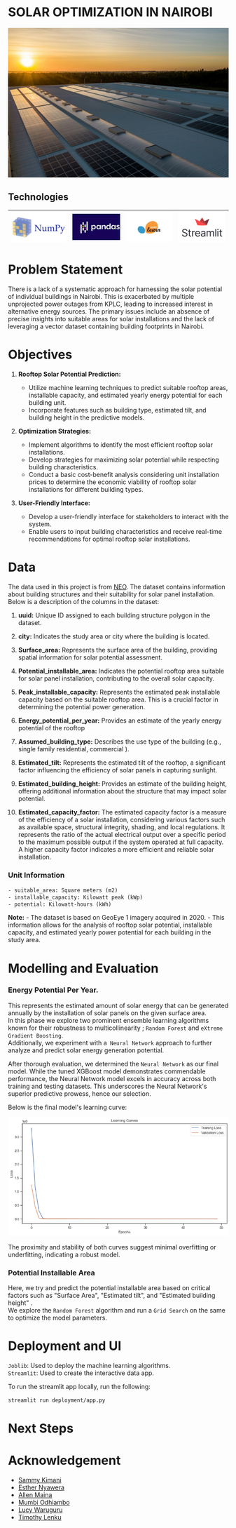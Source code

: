 # SOLAR OPTIMIZATION IN NAIROBI
![alt text](images/nuno-marques-0GbrjL3vZF4-unsplash.jpg)

## Technologies
<!-- <div style="display: inline-block;">
<a href="https://numpy.org/"><img src="images/image-4.png" alt="Numpy" width="100" style="height: 50px;"/></a> 
</div>
<div style="display: inline-block;">
    <a href="https://pandas.pydata.org/"><img src="images/image-1.png" alt="pandas" width="100" style="height: 50px;"/></a> 
</div>
<div style="display: inline-block;">
    <a href="https://scikit-learn.org/stable/"><img src="images/image-2.png" alt="scikit-learn" width="100" style="height: 50px;"/></a> 
</div>
<div style="display: inline-block;">
    <a href="https://streamlit.io/"><img src="images/image-3.png" alt="streamlit" width="100" style="height: 50px;"/></a>
</div> -->
<!-- <div style="display: inline-block;"><a href="https://numpy.org/"><img src="images/image-4.png" alt="Numpy" width="100" style="height: 50px;"/></a></div>  <div style="display: inline-block;"><a href="https://pandas.pydata.org/"><img src="images/image-1.png" alt="pandas" width="100" style="height: 50px;"/></a></div>  <div style="display: inline-block;"><a href="https://scikit-learn.org/stable/"><img src="images/image-2.png" alt="scikit-learn" width="100" style="height: 50px;"/></a></div>  <div style="display: inline-block;"><a href="https://streamlit.io/"><img src="images/image-3.png" alt="streamlit" width="100" style="height: 50px;"/></a></div> -->

| [![Numpy](images/image-4.png)](https://numpy.org/) | [![pandas](images/image-1.png)](https://pandas.pydata.org/) | [![scikit-learn](images/image-2.png)](https://scikit-learn.org/stable/) | [![streamlit](images/image-3.png)](https://streamlit.io/) |
|---|---|---|---|


# Problem Statement
There is a lack of a systematic approach for harnessing the solar potential of individual buildings in Nairobi. This is exacerbated by multiple unprojected power outages from KPLC, leading to increased interest in alternative energy sources. The primary issues include an absence of precise insights into suitable areas for solar installations and the lack of leveraging a vector dataset containing building footprints in Nairobi.

# Objectives

1. **Rooftop Solar Potential Prediction:**
    - Utilize machine learning techniques to predict suitable rooftop areas, installable capacity, and estimated yearly energy potential for each building unit.
    - Incorporate features such as building type, estimated tilt, and building height in the predictive models.


2. **Optimization Strategies:**
   - Implement algorithms to identify the most efficient rooftop solar installations.
   - Develop strategies for maximizing solar potential while respecting building characteristics.
   - Conduct a basic cost-benefit analysis considering unit installation prices to determine the economic viability of rooftop solar installations for different building types.

3. **User-Friendly Interface:**
   - Develop a user-friendly interface for stakeholders to interact with the system.
   - Enable users to input building characteristics and receive real-time recommendations for optimal rooftop solar installations.




# Data
The data used in this project is from [ NEO](https://energydata.info/dataset/nairobi-rooftop-solar-potential-mapping).
The dataset contains information about building structures and their suitability for solar panel installation. 
Below is a description of the columns in the dataset:
1. **uuid:** Unique ID assigned to each building structure polygon in the dataset.

2. **city:** Indicates the study area or city where the building is located.

3. **Surface_area:**  Represents the surface area of the building, providing spatial information for solar potential assessment.

4. **Potential_installable_area:** Indicates the potential rooftop area suitable for solar panel installation, contributing to the overall solar capacity.

5. **Peak_installable_capacity:** Represents the estimated peak installable capacity based on the suitable rooftop area. This is a crucial factor in determining the potential power generation.

6. **Energy_potential_per_year:** Provides an estimate of the yearly energy potential of the rooftop

7. **Assumed_building_type:** Describes the use type of the building (e.g., single family residential, commercial ).

8. **Estimated_tilt:** Represents the estimated tilt of the rooftop, a significant factor influencing the efficiency of solar panels in capturing sunlight.

9. **Estimated_building_height:** Provides an estimate of the building height, offering additional information about the structure that may impact solar potential.

10. **Estimated_capacity_factor:** The estimated capacity factor is a measure of the efficiency of a solar installation, considering various factors such as available space, structural integrity, shading, and local regulations. It represents the ratio of the actual electrical output over a specific period to the maximum possible output if the system operated at full capacity. A higher capacity factor indicates a more efficient and reliable solar installation.


### Unit Information

    - suitable_area: Square meters (m2)
    - installable_capacity: Kilowatt peak (kWp)
    - potential: Kilowatt-hours (kWh)

**Note:**
    - The dataset is based on GeoEye 1 imagery acquired in 2020.
    - This information allows for the analysis of rooftop solar potential, installable capacity, and estimated yearly power potential for each building in the study area.

# Modelling and Evaluation
### Energy Potential Per Year. 
This represents the estimated amount of solar energy that can be generated annually by the installation of solar panels on the given surface area.      
In this phase we explore two prominent ensemble learning algorithms known for their robustness to multicollinearity ; `Random Forest` and `eXtreme Gradient Boosting`.     
Additionally, we experiment with a` Neural Network` approach to further analyze and predict solar energy generation potential.    

After thorough evaluation, we determined the `Neural Network` as our final model. While the tuned XGBoost model demonstrates commendable performance, the Neural Network model excels in accuracy across both training and testing datasets. This underscores the Neural Network's superior predictive prowess, hence our selection. 

Below is the final model's learning curve: 

![Learning curve](images/loss.png)

The proximity and stability of both curves suggest minimal overfitting or underfitting, indicating a robust model.

### Potential Installable Area
Here,  we try and predict the potential installable  area based on critical factors such as "Surface Area", "Estimated tilt", and "Estimated building height" .     
We explore the `Random Forest` algorithm and run a `Grid Search` on the same to optimize the model parameters. 

# Deployment and UI
`Joblib`: Used to deploy the machine learning algorithms.         
`Streamlit`: Used to create the interactive data app.         


To run the streamlit app locally, run the following:

```sh
streamlit run deployment/app.py
```
# Next Steps



# Acknowledgement
* [Sammy Kimani](https://github.com/samcurryokee)        
* [Esther Nyawera](https://github.com/ENyawera)          
* [Allen Maina](https://github.com/murayaallen)        
* [Mumbi Odhiambo](https://github.com/Mumbsss)          
* [Lucy Waruguru](https://github.com/WacekeW)          
* [Timothy Lenku](https://github.com/esipil)              